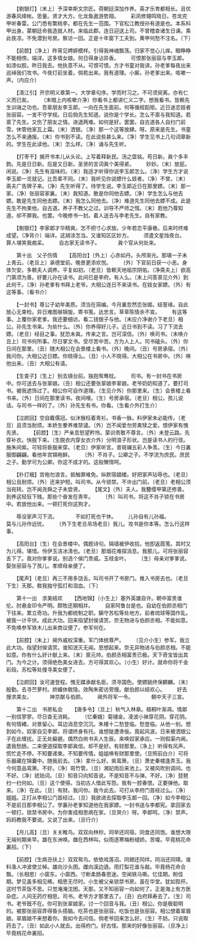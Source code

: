 <!-- { "loadSidebar": true } -->
　　【剔银灯】〔末上〕予深幸斯文宗匠。荷朝廷深加作养。英才乐育都相长。且优游春风绛帐。思量。贤才大方。化龙鱼遨游势翔。 
　　彩凤修翎鸣晓日。苍龙完甲听春雷。公门悉有繁桃李。都在先生一范围。下官松江教授孙有道是也。本系科甲出身。蒙朝廷命我造就人材。来临此郡。连日迎送上司。不曾稽查诸生日课。乘此夜凉。不免潜到号房。察访一回。正是十年窗下工夫到。黄甲何愁不注名。〔下〕 

　　【前腔】〔净上〕昨宵见娉婷模样。引得我神魂飘荡。归家不觉心儿痒。眼睁睁不能相傍。端详。这多情女娘。何日得身沾异香。 
　　可恨那张丽容与李玉郞。如漆似胶。昨日我去。他执意不从。可恨可恨。方才书童对我讲。孙老爹每夜出来巡绰我们攻书。今夜灯前坐着。倘若出来。我有道理。小厮。孙老爹出来。咳嗽一声。〔内应介〕 

　　【淸江引】开宗明义章第一。大学章句序。学而时习之。不可须臾离。亦有仁义而已矣。 
　　〔末暗上内咳嗽介净〕你看书上都讲仁义二字。想我看书。皆赖先生训诲之功也。吾辈朋友李玉郞。一向在先生面前。何等循规蹈矩。近日迷恋妓者张丽容。一发不守学规。日后倘先生知道。说你是个学长。怎么不禀与我知道。若禀了先生。又伤了朋友之情。进退两难。如何是好。罢罢。自古道各人自扫门前雪。休管他家瓦上霜。〔末〕洒银。〔净〕那一个这等放肆。呀。原来是先生。书童怎么不来通报。〔末〕你书到不读。在此说些甚么来。〔净〕学生见书上几句词章新的。学生在此读他。〔末〕怎么样。〔净〕诵与先生听。 

　　【打枣干】揭开书本儿从头论。上写着释新民。汤之盘铭。苟日新。眞个多丰韵。先是日日新。后是又日新。圣贤的言词眞个美得紧。 
　　妙妙。〔末〕放屁。闲说。〔净〕先生有滋味的。〔末〕我适才听得你说李玉郞怎么。〔净〕学生方才说李玉郞一览就记。比吾辈不同。〔末〕我听见你说嫖什么妓者。〔净〕不曾。〔末〕斋夫广告牌子来。〔净〕先生听得了。待学生说。李玉郞近日在那里嫖。〔末〕那一家。〔净〕张丽容家裏。〔末〕我知道。敢是你同他去嫖。〔净〕学生怎么与他去嫖。敢是先生同他去嫖。〔末〕我怎么同他去。〔净〕难道先生同他去嫖不成。此是先生不拘束他。自古道。养子不教父之过。训导不严师之惰。〔末〕若他乃尊知道。却不罪我。也罢。今晚修书一封。着人送去与李老先生。自有家教。 

　　【剔银灯】李家郞才华精爽。怎不把寸心求放。少年若恋平康巷。后来时终难成望。〔净背介〕端详。这胡涂怎当。又谁知区区妙方。 
　　须遣文星烛夜台。　　　　算人堪笑我痴呆。 
　　自古家无读书子。　　　　眞个官从何处来。 

　　第十出　父子伤情 
　　【高阳台】〔外上〕心赤如丹。头颅渐光。那堪一子未上靑云。〔老旦上〕承德堂前。晚景更添欢悦。 
　　〔外〕下官前日获一小恙。身体欠安。多赖夫人调养。平复如初。〔老旦〕皆赖天地祖宗阴佑。〔净斋夫上〕欲高门第须为善。好要儿孙在读书。此间已是李府。有人么。〔末上问答禀见介外〕到此何干。〔净〕孙老爹有书拜上老爷。大相公连日不来读书。在妓女家嫖。〔外〕有这等事。〔看书介〕 

　　【一封书】尊公子幼年美质。须当在简编。今月裏忽然恋张姬。结誓缘。自此放心无束检。异日难图昼锦旋。寄书笺。达忠言。草草陈情余不宣。 
　　有这等事。上覆你家老爹。我还要细访。看二钱银子与他。〔末应介净谢介下老旦〕相公。孙先生书来。为些什么。〔外〕你养得好儿子。近日书到不读。习了下流去嫖。〔老旦〕经目之事。犹恐未眞。传来之言。岂可深信。〔外〕唤司书。〔末唤介丑上〕司书何所事。尽日掌文书。受尽苦中苦。方为人上人。司书磕头。〔外〕你日间在那里。〔丑〕随大相公在会景楼上看书。〔外〕晚间。〔丑〕号房承宿。〔外〕我问你。大相公近日嫖。你晓得么。〔丑〕小人不晓得。大相公在书房中。〔外〕唤他出来。〔丑〕大相公有请。 

　　【生查子】〔生上〕别去镜台前。独抱鸳鸯枕。 
　　司书。有一封书在书房中。你可送去与张翠娘。〔丑〕相公还要张翠娘李翠娘。老爷奶奶知道了。要打司书。被我遮饰过了。相公你可自作道理。〔生见介外〕你那里来。〔生〕会景楼上看书来。〔外〕日间在那里读书。夜间哩。〔生〕号房承宿。〔老旦〕相公。孩儿说话。与司书一样的了。〔外〕孙先生有书。你看。〔生看介外打生介〕 

　　【泣颜回】空自戴儒冠。似沐猴枉着靑衫。书香一脉。料伊家未必能传。〔老旦〕且须当耐烦。本娇生豢养难禁谴。〔外〕岂不闻爱勿劳禽犊之爱。恨伊家有愧先贤。 
　　【前腔】〔生〕严亲息怒望矜怜。蒙训责敢不尊言。〔外〕未登云路。先穿补衣。快脱下来。〔生脱衣内穿女衣介外〕分明浪子形状。岂是读书人的行径。施朱间紫。可轻将亵服来穿。〔老旦〕伊家听言。昔斑斓五彩人争羡。〔生〕今日裏服御翩翩。看他年宫锦袍鲜。 
　　〔外〕不肖子。公卿之子。不学流为庶民。庶民之子。勤学可为公卿。你这不成才的。这般懒惰呵。 

　　【扑灯蛾】宫袍勿浪言。抵触罪难免。纵飮宿娼楼。好把家声玷辱也。〔老旦〕相公且耐烦。〔外〕还来护短。叫司书。从今锁禁。不许出门前。〔老旦〕老相公须当宛转。岂不闻尧舜之子未尝贤。 
　　【尾文】〔外〕夫人。我簪缨甲第还修善。到养这轻狂下贱。那些个奋发在靑年。 
　　〔外〕叫司书。将这不肖子锁在书房中。若放他出来。一顿打死你这狗才。 

　　辱没家声习下流。　　　　不如打死也干休。 
　　儿孙自有儿孙福。　　　　莫与儿孙作远忧。 
　　〔外下生老旦吊场老旦〕我儿。攻书是你本等。怎么行这样事。 

　　【高阳台】〔生〕在会景楼中。偶题诗句。隔墙被伊收拾。他卽返霞笺。其时又为儿得。堪惜。怜伊玉洁冰淸也。〔老旦〕那烟花难探消息。我那儿。可将张丽容丢下了。我对你爹爹说。别选个侯门贵戚。玉枝金叶。 
　　〔生〕母亲对爹爹说。娶张丽容与了孩儿。孝顺母亲便了。 

　　【尾声】〔老旦〕再三不用多饶舌。叫司书开了书房门。推入书房去也。〔老旦下生〕天那。敎我独守孤灯和泪血。〔下〕 

　　第十一出　求美结欢 
　　【西地锦】〔小生上〕塞外英雄自许。朝中富贵谁伦。肘悬金印令严明。颇牧还期相并。 
　　自家阿鲁台是也。自幼在伯颜丞相门下往来。累立奇功。升我为都统制之职。鎭守苏松等处地方。前者琉球等国作乱。被我一计平伏。成此大功。回来指望封侯请赏。奈无物进与伯颜丞相。不能如意。不免唤参军铁木儿出来商议便了。参军何在。 

　　【前腔】〔末上〕阃外威权深重。军门体统尊严。 
　　〔见介小生〕参军。我立此大功。指望封侯请赏。谁知泯灭无闻。思想起来。奈无异物进与伯颜丞相。不能如意。你有什么好计献上来。〔末〕禀元帅。伯颜丞相富贵已极。天下奇宝皆出其门。为今之计。须得绝色美女进去。方可得其欢心。〔小生〕好计。就命你将千金彩段。苏松等处搜寻美女便了。 

　　【泣颜回】汝可速登程。愧无媒承献名臣。须寻国色。使嫖姚终保麒麟。〔末〕殷勤。去寻苎萝村。娇媚休敎隐。效陶朱密访旁搜。献伯颜以结欢心。 
　　好去搜求美女。　　　　神京献与伯颜。 
　　阃外将军一令。　　　　朝中天子三宣。 

　　第十二出　书房私会 
　　【唐多令】〔旦上〕秋气入林皋。梧桐叶渐凋。情郞一别信寥寥。尽日杳无消耗。 
　　〔忆秦娥〕菊铺金。凌波小袜穿花阴。穿花阴。有何情緖。对景留心。耳边消息空沉沉。朱楼十二愁登临。愁登临。从他一别。想到如今。奴家自见李郞。将谓终身有托。谁想陡遭谗佞。竟起风波。日来被洒银公子在此缠扰。正无处躱避。偶然白尙书夫人生辰。来唤奴家承应。一则假渠内阃。遣我愁肠。二来便道探取李郞眞信。却不是好。有财那里。〔净上〕听得有风声。慌忙走不停。不知要递柬。不知要传情。姐姐唤有财那里使。〔旦照前白介〕可将乐器藏在锦囊中。随我前去。〔净〕拿什么好。紫鸾箫。〔旦〕萧史秦楼逢弄玉。我今何意品鸾箫。不好。〔净〕斑竹管。〔旦〕湘妃雨后来池上。又被风吹别调间。也不好。〔净〕琥珀词。〔旦〕知音只向知音说。不是知音不与弹。不好。〔净〕琵琶扫一扫何如。〔旦〕这个使得。当初古人借此写怨。我有一腔春恨。正要弹他。取来。〔净〕在此。〔旦〕有财。我问你。我今此去。可打从李府门首经过么。〔净〕姐姐。正打从李相公门首经过。〔旦〕我欲进去探取李玉郞一回。〔净〕如今李相公不是前日那李相公了。学裏孙老爹知道他在我家嫖。一封书送与李都宪。拿回家去一顿打。锁禁书房中。为你害成相思病在家。〔旦哭介〕呀。李郞呵。〔净〕禁声。妈妈教我不要说。又说了出来。〔旦行介〕 

　　【月儿高】〔旦〕关关睢鸟。双双向林杪。同举还同宿。同食还同饱。谁想大限无端何期来早。雄在东洲唤。雌在西林叫。似雨逐寒梅粉褪娇。苦嗄。毕竟桃花命裏招。〔下〕 

　　【前腔】〔生病丑扶上〕双双鸳鸟。依依戏莲沼。同翅还同绊。同浴还同啸。谁料渔人冲波使兰棹。雄向沙头困。雌向溪边遶。雨打梨花谁与敲。毕竟杨花命合飘。〔长相思〕小窗东。小窗西。寸断柔肠春思迷。空闻铁马嘶。忆佳期。盼佳期。梦见虽多相见稀。相思无尽时。小生被父亲锁禁书房。虽在华堂。犹如狴犴。这时节茶饭不思。只觉淹淹沈困。天那。又不知丽容一向如何了。正是海上有方医杂症。人间无药疗相思。司书。老爷方才那里去了。〔丑〕白府拜寿去了。〔生〕司书。老爷旣不在。你可到张翠娘家。讨一个回音与我。〔丑〕相公。你是极聪明的。被那张丽容弄得昏头搭脑。吃茶也是张丽容。吃饭也是张丽容。相公想着翠眉娘。翠眉娘不来想着你。我如今去问信。倘老爷回来怎么好。〔生〕不妨。只说取药去了。〔丑〕如此小人就去。出得府门。好古怪。那来的好像张丽容。〔旦净上〕毕竟桃花命裏招。 
